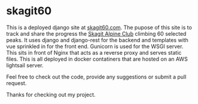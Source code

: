 # skagit60

This is a deployed django site at [skagit60.com](skagit60.com). The pupose of this site is to track and share the progress the [Skagit Alpine Club](skagitalpinelcub.com) climbing 60 selected peaks. It uses django and django-rest for the backend and templates with vue sprinkled in for the front end. Gunicorn is used for the WSGI server. This sits in front of Nginx that acts as a reverse proxy and serves static files. This is all deployed in docker contatiners that are hosted on an AWS lightsail server.

Feel free to check out the code, provide any suggestions or submit a pull request.

Thanks for checking out my project. 
